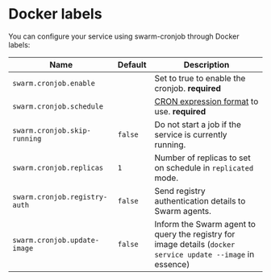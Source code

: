 # Docker labels

You can configure your service using swarm-cronjob through Docker labels:

| Name                          | Default       | Description                                                                                                        |
|-------------------------------|---------------|--------------------------------------------------------------------------------------------------------------------|
| `swarm.cronjob.enable`        |               | Set to true to enable the cronjob. **required**                                                                    |
| `swarm.cronjob.schedule`      |               | [CRON expression format](https://godoc.org/github.com/robfig/cron#hdr-CRON_Expression_Format) to use. **required** |
| `swarm.cronjob.skip-running`  | `false`       | Do not start a job if the service is currently running.                                                            |
| `swarm.cronjob.replicas`      | `1`           | Number of replicas to set on schedule in `replicated` mode.                                                        |
| `swarm.cronjob.registry-auth` | `false`       | Send registry authentication details to Swarm agents.                                                              |
| `swarm.cronjob.update-image`  | `false`       | Inform the Swarm agent to query the registry for image details (`docker service update --image` in essence)        |
